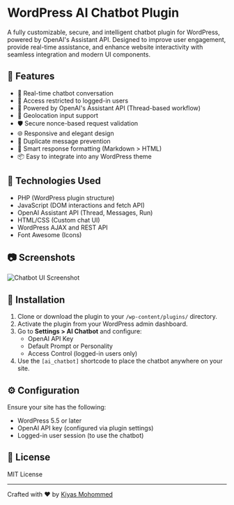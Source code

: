 # WordPress AI Chatbot Plugin

A fully customizable, secure, and intelligent chatbot plugin for WordPress, powered by OpenAI's Assistant API. Designed to improve user engagement, provide real-time assistance, and enhance website interactivity with seamless integration and modern UI components.

## 🔧 Features

- 💬 Real-time chatbot conversation
- 🔐 Access restricted to logged-in users
- 🤖 Powered by OpenAI's Assistant API (Thread-based workflow)
- 📍 Geolocation input support
- 🛡️ Secure nonce-based request validation
- 🌐 Responsive and elegant design
- 🔄 Duplicate message prevention
- 🧠 Smart response formatting (Markdown > HTML)
- 📦 Easy to integrate into any WordPress theme

## 🚀 Technologies Used

- PHP (WordPress plugin structure)
- JavaScript (DOM interactions and fetch API)
- OpenAI Assistant API (Thread, Messages, Run)
- HTML/CSS (Custom chat UI)
- WordPress AJAX and REST API
- Font Awesome (Icons)

## 📷 Screenshots

![Chatbot UI Screenshot](assets/screenshots/chatbot-ui.png)

## 📁 Installation

1. Clone or download the plugin to your `/wp-content/plugins/` directory.
2. Activate the plugin from your WordPress admin dashboard.
3. Go to **Settings > AI Chatbot** and configure:
   - OpenAI API Key
   - Default Prompt or Personality
   - Access Control (logged-in users only)
4. Use the `[ai_chatbot]` shortcode to place the chatbot anywhere on your site.

## ⚙️ Configuration

Ensure your site has the following:

- WordPress 5.5 or later
- OpenAI API key (configured via plugin settings)
- Logged-in user session (to use the chatbot)

## 📜 License

MIT License

---

Crafted with ❤️ by [Kiyas Mohommed](mailto:mohommed.kiyas.2002@gmail.com)
